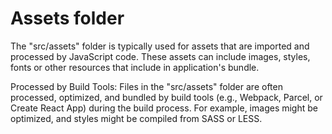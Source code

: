 # Assets folder

The "src/assets" folder is typically used for assets that are imported and processed by JavaScript
code. These assets can include images, styles, fonts or other resources that include in
application's bundle.

Processed by Build Tools: Files in the "src/assets" folder are often processed, optimized, and
bundled by build tools (e.g., Webpack, Parcel, or Create React App) during the build process. For
example, images might be optimized, and styles might be compiled from SASS or LESS.

